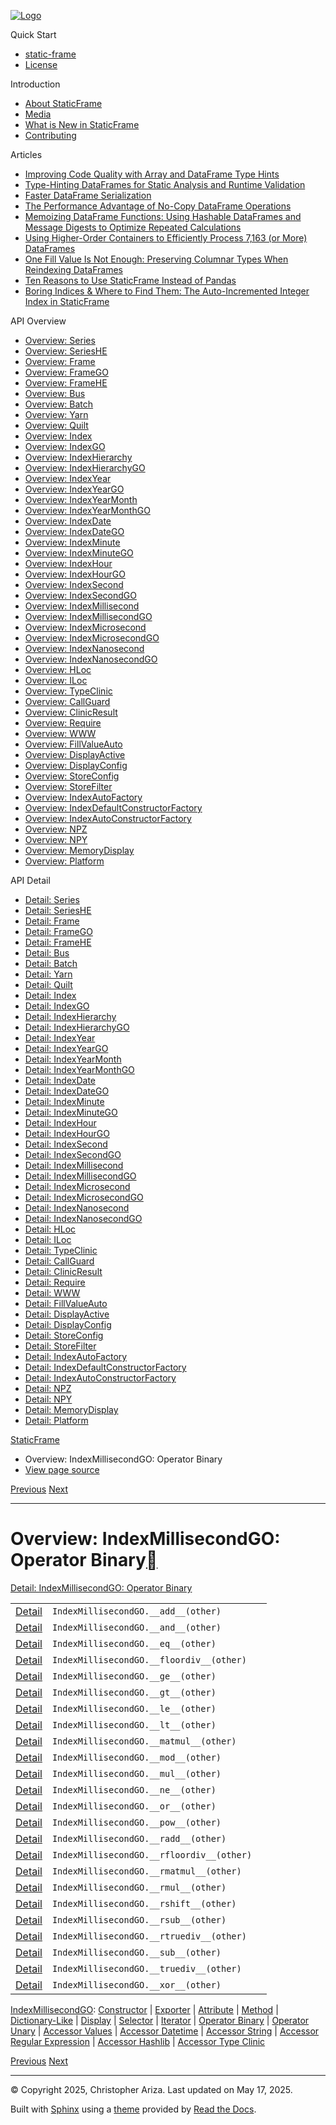 [![Logo](../_static/sf-logo-web_icon-small.png)](../index.md)

Quick Start

* [static-frame](../readme.md)
* [License](../license.md)

Introduction

* [About StaticFrame](../intro.md)
* [Media](../intro.md#media)
* [What is New in StaticFrame](../new.md)
* [Contributing](../contributing.md)

Articles

* [Improving Code Quality with Array and DataFrame Type Hints](../articles/guard.md)
* [Type-Hinting DataFrames for Static Analysis and Runtime Validation](../articles/ftyping.md)
* [Faster DataFrame Serialization](../articles/serialize.md)
* [The Performance Advantage of No-Copy DataFrame Operations](../articles/no_copy.md)
* [Memoizing DataFrame Functions: Using Hashable DataFrames and Message Digests to Optimize Repeated Calculations](../articles/hash.md)
* [Using Higher-Order Containers to Efficiently Process 7,163 (or More) DataFrames](../articles/uhoc.md)
* [One Fill Value Is Not Enough: Preserving Columnar Types When Reindexing DataFrames](../articles/fill_value.md)
* [Ten Reasons to Use StaticFrame Instead of Pandas](../articles/upgrade.md)
* [Boring Indices & Where to Find Them: The Auto-Incremented Integer Index in StaticFrame](../articles/aiii.md)

API Overview

* [Overview: Series](series.md)
* [Overview: SeriesHE](series_he.md)
* [Overview: Frame](frame.md)
* [Overview: FrameGO](frame_go.md)
* [Overview: FrameHE](frame_he.md)
* [Overview: Bus](bus.md)
* [Overview: Batch](batch.md)
* [Overview: Yarn](yarn.md)
* [Overview: Quilt](quilt.md)
* [Overview: Index](index.md)
* [Overview: IndexGO](index_go.md)
* [Overview: IndexHierarchy](index_hierarchy.md)
* [Overview: IndexHierarchyGO](index_hierarchy_go.md)
* [Overview: IndexYear](index_year.md)
* [Overview: IndexYearGO](index_year_go.md)
* [Overview: IndexYearMonth](index_year_month.md)
* [Overview: IndexYearMonthGO](index_year_month_go.md)
* [Overview: IndexDate](index_date.md)
* [Overview: IndexDateGO](index_date_go.md)
* [Overview: IndexMinute](index_minute.md)
* [Overview: IndexMinuteGO](index_minute_go.md)
* [Overview: IndexHour](index_hour.md)
* [Overview: IndexHourGO](index_hour_go.md)
* [Overview: IndexSecond](index_second.md)
* [Overview: IndexSecondGO](index_second_go.md)
* [Overview: IndexMillisecond](index_millisecond.md)
* [Overview: IndexMillisecondGO](index_millisecond_go.md)
* [Overview: IndexMicrosecond](index_microsecond.md)
* [Overview: IndexMicrosecondGO](index_microsecond_go.md)
* [Overview: IndexNanosecond](index_nanosecond.md)
* [Overview: IndexNanosecondGO](index_nanosecond_go.md)
* [Overview: HLoc](hloc.md)
* [Overview: ILoc](iloc.md)
* [Overview: TypeClinic](type_clinic.md)
* [Overview: CallGuard](call_guard.md)
* [Overview: ClinicResult](clinic_result.md)
* [Overview: Require](require.md)
* [Overview: WWW](www.md)
* [Overview: FillValueAuto](fill_value_auto.md)
* [Overview: DisplayActive](display_active.md)
* [Overview: DisplayConfig](display_config.md)
* [Overview: StoreConfig](store_config.md)
* [Overview: StoreFilter](store_filter.md)
* [Overview: IndexAutoFactory](index_auto_factory.md)
* [Overview: IndexDefaultConstructorFactory](index_default_constructor_factory.md)
* [Overview: IndexAutoConstructorFactory](index_auto_constructor_factory.md)
* [Overview: NPZ](npz.md)
* [Overview: NPY](npy.md)
* [Overview: MemoryDisplay](memory_display.md)
* [Overview: Platform](platform.md)

API Detail

* [Detail: Series](../api_detail/series.md)
* [Detail: SeriesHE](../api_detail/series_he.md)
* [Detail: Frame](../api_detail/frame.md)
* [Detail: FrameGO](../api_detail/frame_go.md)
* [Detail: FrameHE](../api_detail/frame_he.md)
* [Detail: Bus](../api_detail/bus.md)
* [Detail: Batch](../api_detail/batch.md)
* [Detail: Yarn](../api_detail/yarn.md)
* [Detail: Quilt](../api_detail/quilt.md)
* [Detail: Index](../api_detail/index.md)
* [Detail: IndexGO](../api_detail/index_go.md)
* [Detail: IndexHierarchy](../api_detail/index_hierarchy.md)
* [Detail: IndexHierarchyGO](../api_detail/index_hierarchy_go.md)
* [Detail: IndexYear](../api_detail/index_year.md)
* [Detail: IndexYearGO](../api_detail/index_year_go.md)
* [Detail: IndexYearMonth](../api_detail/index_year_month.md)
* [Detail: IndexYearMonthGO](../api_detail/index_year_month_go.md)
* [Detail: IndexDate](../api_detail/index_date.md)
* [Detail: IndexDateGO](../api_detail/index_date_go.md)
* [Detail: IndexMinute](../api_detail/index_minute.md)
* [Detail: IndexMinuteGO](../api_detail/index_minute_go.md)
* [Detail: IndexHour](../api_detail/index_hour.md)
* [Detail: IndexHourGO](../api_detail/index_hour_go.md)
* [Detail: IndexSecond](../api_detail/index_second.md)
* [Detail: IndexSecondGO](../api_detail/index_second_go.md)
* [Detail: IndexMillisecond](../api_detail/index_millisecond.md)
* [Detail: IndexMillisecondGO](../api_detail/index_millisecond_go.md)
* [Detail: IndexMicrosecond](../api_detail/index_microsecond.md)
* [Detail: IndexMicrosecondGO](../api_detail/index_microsecond_go.md)
* [Detail: IndexNanosecond](../api_detail/index_nanosecond.md)
* [Detail: IndexNanosecondGO](../api_detail/index_nanosecond_go.md)
* [Detail: HLoc](../api_detail/hloc.md)
* [Detail: ILoc](../api_detail/iloc.md)
* [Detail: TypeClinic](../api_detail/type_clinic.md)
* [Detail: CallGuard](../api_detail/call_guard.md)
* [Detail: ClinicResult](../api_detail/clinic_result.md)
* [Detail: Require](../api_detail/require.md)
* [Detail: WWW](../api_detail/www.md)
* [Detail: FillValueAuto](../api_detail/fill_value_auto.md)
* [Detail: DisplayActive](../api_detail/display_active.md)
* [Detail: DisplayConfig](../api_detail/display_config.md)
* [Detail: StoreConfig](../api_detail/store_config.md)
* [Detail: StoreFilter](../api_detail/store_filter.md)
* [Detail: IndexAutoFactory](../api_detail/index_auto_factory.md)
* [Detail: IndexDefaultConstructorFactory](../api_detail/index_default_constructor_factory.md)
* [Detail: IndexAutoConstructorFactory](../api_detail/index_auto_constructor_factory.md)
* [Detail: NPZ](../api_detail/npz.md)
* [Detail: NPY](../api_detail/npy.md)
* [Detail: MemoryDisplay](../api_detail/memory_display.md)
* [Detail: Platform](../api_detail/platform.md)

[StaticFrame](../index.md)

* Overview: IndexMillisecondGO: Operator Binary
* [View page source](../_sources/api_overview/index_millisecond_go-operator_binary.rst.txt)

[Previous](index_millisecond_go-iterator.md "Overview: IndexMillisecondGO: Iterator")
[Next](index_millisecond_go-operator_unary.md "Overview: IndexMillisecondGO: Operator Unary")

---

# Overview: IndexMillisecondGO: Operator Binary[](#overview-indexmillisecondgo-operator-binary "Link to this heading")

[Detail: IndexMillisecondGO: Operator Binary](../api_detail/index_millisecond_go-operator_binary.md#api-detail-indexmillisecondgo-operator-binary)

|  |  |  |
| --- | --- | --- |
| [Detail](../api_detail/index_millisecond_go-operator_binary.md#api-sig-indexmillisecondgo-add) | `IndexMillisecondGO.__add__(other)` |  |
| [Detail](../api_detail/index_millisecond_go-operator_binary.md#api-sig-indexmillisecondgo-and) | `IndexMillisecondGO.__and__(other)` |  |
| [Detail](../api_detail/index_millisecond_go-operator_binary.md#api-sig-indexmillisecondgo-eq) | `IndexMillisecondGO.__eq__(other)` |  |
| [Detail](../api_detail/index_millisecond_go-operator_binary.md#api-sig-indexmillisecondgo-floordiv) | `IndexMillisecondGO.__floordiv__(other)` |  |
| [Detail](../api_detail/index_millisecond_go-operator_binary.md#api-sig-indexmillisecondgo-ge) | `IndexMillisecondGO.__ge__(other)` |  |
| [Detail](../api_detail/index_millisecond_go-operator_binary.md#api-sig-indexmillisecondgo-gt) | `IndexMillisecondGO.__gt__(other)` |  |
| [Detail](../api_detail/index_millisecond_go-operator_binary.md#api-sig-indexmillisecondgo-le) | `IndexMillisecondGO.__le__(other)` |  |
| [Detail](../api_detail/index_millisecond_go-operator_binary.md#api-sig-indexmillisecondgo-lt) | `IndexMillisecondGO.__lt__(other)` |  |
| [Detail](../api_detail/index_millisecond_go-operator_binary.md#api-sig-indexmillisecondgo-matmul) | `IndexMillisecondGO.__matmul__(other)` |  |
| [Detail](../api_detail/index_millisecond_go-operator_binary.md#api-sig-indexmillisecondgo-mod) | `IndexMillisecondGO.__mod__(other)` |  |
| [Detail](../api_detail/index_millisecond_go-operator_binary.md#api-sig-indexmillisecondgo-mul) | `IndexMillisecondGO.__mul__(other)` |  |
| [Detail](../api_detail/index_millisecond_go-operator_binary.md#api-sig-indexmillisecondgo-ne) | `IndexMillisecondGO.__ne__(other)` |  |
| [Detail](../api_detail/index_millisecond_go-operator_binary.md#api-sig-indexmillisecondgo-or) | `IndexMillisecondGO.__or__(other)` |  |
| [Detail](../api_detail/index_millisecond_go-operator_binary.md#api-sig-indexmillisecondgo-pow) | `IndexMillisecondGO.__pow__(other)` |  |
| [Detail](../api_detail/index_millisecond_go-operator_binary.md#api-sig-indexmillisecondgo-radd) | `IndexMillisecondGO.__radd__(other)` |  |
| [Detail](../api_detail/index_millisecond_go-operator_binary.md#api-sig-indexmillisecondgo-rfloordiv) | `IndexMillisecondGO.__rfloordiv__(other)` |  |
| [Detail](../api_detail/index_millisecond_go-operator_binary.md#api-sig-indexmillisecondgo-rmatmul) | `IndexMillisecondGO.__rmatmul__(other)` |  |
| [Detail](../api_detail/index_millisecond_go-operator_binary.md#api-sig-indexmillisecondgo-rmul) | `IndexMillisecondGO.__rmul__(other)` |  |
| [Detail](../api_detail/index_millisecond_go-operator_binary.md#api-sig-indexmillisecondgo-rshift) | `IndexMillisecondGO.__rshift__(other)` |  |
| [Detail](../api_detail/index_millisecond_go-operator_binary.md#api-sig-indexmillisecondgo-rsub) | `IndexMillisecondGO.__rsub__(other)` |  |
| [Detail](../api_detail/index_millisecond_go-operator_binary.md#api-sig-indexmillisecondgo-rtruediv) | `IndexMillisecondGO.__rtruediv__(other)` |  |
| [Detail](../api_detail/index_millisecond_go-operator_binary.md#api-sig-indexmillisecondgo-sub) | `IndexMillisecondGO.__sub__(other)` |  |
| [Detail](../api_detail/index_millisecond_go-operator_binary.md#api-sig-indexmillisecondgo-truediv) | `IndexMillisecondGO.__truediv__(other)` |  |
| [Detail](../api_detail/index_millisecond_go-operator_binary.md#api-sig-indexmillisecondgo-xor) | `IndexMillisecondGO.__xor__(other)` |  |

[IndexMillisecondGO](index_millisecond_go.md#api-overview-indexmillisecondgo): [Constructor](index_millisecond_go-constructor.md#api-overview-indexmillisecondgo-constructor) | [Exporter](index_millisecond_go-exporter.md#api-overview-indexmillisecondgo-exporter) | [Attribute](index_millisecond_go-attribute.md#api-overview-indexmillisecondgo-attribute) | [Method](index_millisecond_go-method.md#api-overview-indexmillisecondgo-method) | [Dictionary-Like](index_millisecond_go-dictionary_like.md#api-overview-indexmillisecondgo-dictionary-like) | [Display](index_millisecond_go-display.md#api-overview-indexmillisecondgo-display) | [Selector](index_millisecond_go-selector.md#api-overview-indexmillisecondgo-selector) | [Iterator](index_millisecond_go-iterator.md#api-overview-indexmillisecondgo-iterator) | [Operator Binary](#api-overview-indexmillisecondgo-operator-binary) | [Operator Unary](index_millisecond_go-operator_unary.md#api-overview-indexmillisecondgo-operator-unary) | [Accessor Values](index_millisecond_go-accessor_values.md#api-overview-indexmillisecondgo-accessor-values) | [Accessor Datetime](index_millisecond_go-accessor_datetime.md#api-overview-indexmillisecondgo-accessor-datetime) | [Accessor String](index_millisecond_go-accessor_string.md#api-overview-indexmillisecondgo-accessor-string) | [Accessor Regular Expression](index_millisecond_go-accessor_regular_expression.md#api-overview-indexmillisecondgo-accessor-regular-expression) | [Accessor Hashlib](index_millisecond_go-accessor_hashlib.md#api-overview-indexmillisecondgo-accessor-hashlib) | [Accessor Type Clinic](index_millisecond_go-accessor_type_clinic.md#api-overview-indexmillisecondgo-accessor-type-clinic)

[Previous](index_millisecond_go-iterator.md "Overview: IndexMillisecondGO: Iterator")
[Next](index_millisecond_go-operator_unary.md "Overview: IndexMillisecondGO: Operator Unary")

---

© Copyright 2025, Christopher Ariza.
Last updated on May 17, 2025.

Built with [Sphinx](https://www.sphinx-doc.org/) using a
[theme](https://github.com/readthedocs/sphinx_rtd_theme)
provided by [Read the Docs](https://readthedocs.org).